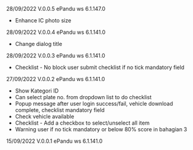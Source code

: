 28/09/2022 V.0.0.5
ePandu ws 6.1.147.0 
- Enhance IC photo size

28/09/2022 V.0.0.4
ePandu ws 6.1.141.0 
- Change dialog title

28/09/2022 V.0.0.3
ePandu ws 6.1.141.0 
- Checklist - No block user submit checklist if no tick mandatory field


27/09/2022 V.0.0.2
ePandu ws 6.1.141.0 
- Show Kategori ID
- Can select plate no. from dropdown list to do checklist
- Popup message after user login success/fail, vehicle download complete, checklist mandatory field
- Check vehicle available
- Checklist - Add a checkbox to select/unselect all item
- Warning user if no tick mandatory or below 80% score in bahagian 3

15/09/2022 V.0.0.1
ePandu ws 6.1.141.0 